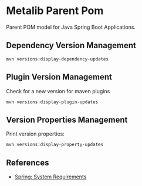 # Metalib Parent Pom

Parent POM model for Java Spring Boot Applications.

## Dependency Version Management

```shell
mvn versions:display-dependency-updates 
```

## Plugin Version Management

Check for a new version for maven plugins
```shell
mvn versions:display-plugin-updates
```

## Version Properties Management

Print version properties:
```shell
mvn versions:display-property-updates
```

## References
* [Spring: System Requirements](https://docs.spring.io/spring-boot/system-requirements.html)
